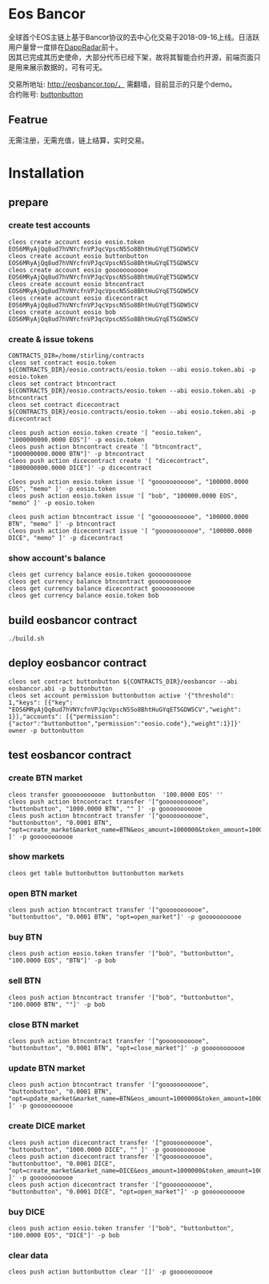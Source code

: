 # Eos Bancor
全球首个EOS主链上基于Bancor协议的去中心化交易于2018-09-16上线。日活跃用户量曾一度排在[DappRadar](https://dappradar.com/)前十。  
因其已完成其历史使命，大部分代币已经下架，故将其智能合约开源，前端页面只是用来展示数据的，可有可无。

交易所地址:  http://eosbancor.top/， 需翻墙，目前显示的只是个demo。  
合约账号: [buttonbutton](https://eospark.com/account/buttonbutton) 

## Featrue
无需注册，无需充值，链上结算，实时交易。

# Installation
## prepare

### create test accounts
```
cleos create account eosio eosio.token EOS6MRyAjQq8ud7hVNYcfnVPJqcVpscN5So8BhtHuGYqET5GDW5CV
cleos create account eosio buttonbutton EOS6MRyAjQq8ud7hVNYcfnVPJqcVpscN5So8BhtHuGYqET5GDW5CV
cleos create account eosio gooooooooooe EOS6MRyAjQq8ud7hVNYcfnVPJqcVpscN5So8BhtHuGYqET5GDW5CV
cleos create account eosio btncontract EOS6MRyAjQq8ud7hVNYcfnVPJqcVpscN5So8BhtHuGYqET5GDW5CV
cleos create account eosio dicecontract EOS6MRyAjQq8ud7hVNYcfnVPJqcVpscN5So8BhtHuGYqET5GDW5CV
cleos create account eosio bob EOS6MRyAjQq8ud7hVNYcfnVPJqcVpscN5So8BhtHuGYqET5GDW5CV
```
### create & issue tokens
```
CONTRACTS_DIR=/home/stirling/contracts
cleos set contract eosio.token ${CONTRACTS_DIR}/eosio.contracts/eosio.token --abi eosio.token.abi -p eosio.token
cleos set contract btncontract ${CONTRACTS_DIR}/eosio.contracts/eosio.token --abi eosio.token.abi -p btncontract
cleos set contract dicecontract ${CONTRACTS_DIR}/eosio.contracts/eosio.token --abi eosio.token.abi -p dicecontract

cleos push action eosio.token create '[ "eosio.token", "1000000000.0000 EOS"]' -p eosio.token
cleos push action btncontract create '[ "btncontract", "1000000000.0000 BTN"]' -p btncontract
cleos push action dicecontract create '[ "dicecontract", "1000000000.0000 DICE"]' -p dicecontract

cleos push action eosio.token issue '[ "gooooooooooe", "100000.0000 EOS", "memo" ]' -p eosio.token
cleos push action eosio.token issue '[ "bob", "100000.0000 EOS", "memo" ]' -p eosio.token

cleos push action btncontract issue '[ "gooooooooooe", "100000.0000 BTN", "memo" ]' -p btncontract
cleos push action dicecontract issue '[ "gooooooooooe", "100000.0000 DICE", "memo" ]' -p dicecontract
```

### show account's balance
```
cleos get currency balance eosio.token gooooooooooe 
cleos get currency balance btncontract gooooooooooe 
cleos get currency balance dicecontract gooooooooooe 
cleos get currency balance eosio.token bob 
```

## build eosbancor contract

```
./build.sh
```

## deploy eosbancor contract
```
cleos set contract buttonbutton ${CONTRACTS_DIR}/eosbancor --abi eosbancor.abi -p buttonbutton
cleos set account permission buttonbutton active '{"threshold": 1,"keys": [{"key": "EOS6MRyAjQq8ud7hVNYcfnVPJqcVpscN5So8BhtHuGYqET5GDW5CV","weight": 1}],"accounts": [{"permission":{"actor":"buttonbutton","permission":"eosio.code"},"weight":1}]}' owner -p buttonbutton
```

## test eosbancor contract
### create BTN market
```
cleos transfer gooooooooooe  buttonbutton  '100.0000 EOS' ''
cleos push action btncontract transfer '["gooooooooooe", "buttonbutton", "1000.0000 BTN", "" ]' -p gooooooooooe
cleos push action btncontract transfer '["gooooooooooe", "buttonbutton", "0.0001 BTN", "opt=create_market&market_name=BTN&eos_amount=1000000&token_amount=10000000" ]' -p gooooooooooe
```
### show markets
```
cleos get table buttonbutton buttonbutton markets
```

### open BTN market

```
cleos push action btncontract transfer '["gooooooooooe", "buttonbutton", "0.0001 BTN", "opt=open_market"]' -p gooooooooooe
```

###  buy BTN
```
cleos push action eosio.token transfer '["bob", "buttonbutton", "100.0000 EOS", "BTN"]' -p bob
```

### sell BTN
```
cleos push action btncontract transfer '["bob", "buttonbutton", "100.0000 BTN", ""]' -p bob
```

###  close BTN market
```
cleos push action btncontract transfer '["gooooooooooe", "buttonbutton", "0.0001 BTN", "opt=close_market"]' -p gooooooooooe
```
###  update BTN market
```
cleos push action btncontract transfer '["gooooooooooe", "buttonbutton", "0.0001 BTN", "opt=update_market&market_name=BTN&eos_amount=1000000&token_amount=10000000" ]' -p gooooooooooe
```

### create DICE market

```
cleos push action dicecontract transfer '["gooooooooooe", "buttonbutton", "1000.0000 DICE", "" ]' -p gooooooooooe
cleos push action dicecontract transfer '["gooooooooooe", "buttonbutton", "0.0001 DICE", "opt=create_market&market_name=DICE&eos_amount=1000000&token_amount=10000000" ]' -p gooooooooooe
cleos push action dicecontract transfer '["gooooooooooe", "buttonbutton", "0.0001 DICE", "opt=open_market"]' -p gooooooooooe
```

### buy DICE
```
cleos push action eosio.token transfer '["bob", "buttonbutton", "100.0000 EOS", "DICE"]' -p bob
```

### clear data
```
cleos push action buttonbutton clear '[]' -p gooooooooooe
```
